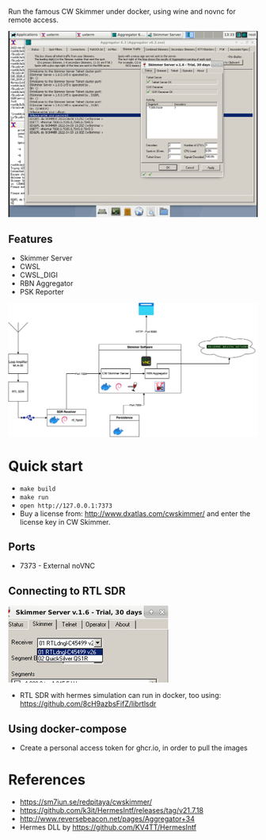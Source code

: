 Run the famous CW Skimmer under docker, using wine and novnc for remote access.

![CW Skimmer](doc/example_working.png)

## Features
+ Skimmer Server
+ CWSL 
+ CWSL_DIGI
+ RBN Aggregator
+ PSK Reporter

![Overview](doc/cwskimmer.drawio.png)

# Quick start
+ `make build`
+ `make run`
+ `open http://127.0.0.1:7373`
+ Buy a license from: http://www.dxatlas.com/cwskimmer/ and enter the license key in CW Skimmer.


## Ports
+ 7373 - External noVNC


## Connecting to RTL SDR
![Connected to RTL SDR](doc/connected.png)

+ RTL SDR with hermes simulation can run in docker, too using: https://github.com/8cH9azbsFifZ/librtlsdr

## Using docker-compose
+ Create a personal access token for ghcr.io, in order to pull the images

# References
+ https://sm7iun.se/redpitaya/cwskimmer/
+ https://github.com/k3it/HermesIntf/releases/tag/v21.7.18
+ http://www.reversebeacon.net/pages/Aggregator+34
+ Hermes DLL by https://github.com/KV4TT/HermesIntf
